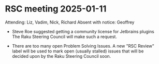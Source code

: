 # RSC meeting 2025-01-11

Attending: Liz, Vadim, Nick, Richard
Absent with notice: Geoffrey

- Steve Roe suggested getting a community license for Jetbrains plugins
  The Raku Steering Council will make such a request.

- There are too many open Problem Solving Issues.  A new "RSC Review"
  label will be used to mark open (usually stalled) issues that will
  be decided upon by the Raku Steering Council soon.
